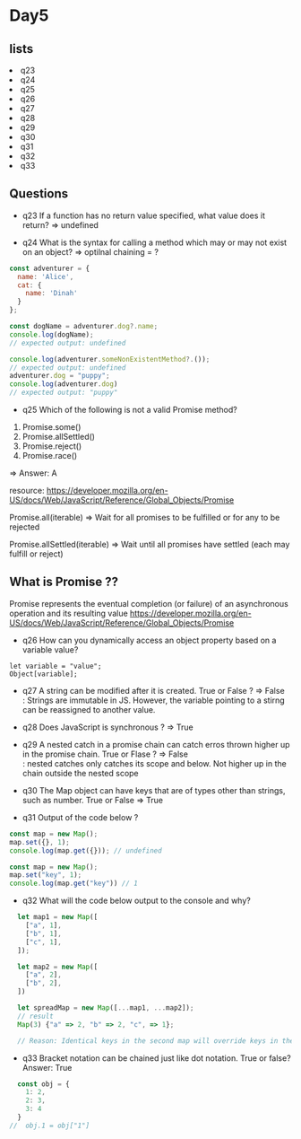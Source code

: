 # Day5

## **lists**
<li>q23</li>
<li>q24</li>
<li>q25</li>
<li>q26</li>
<li>q27</li>
<li>q28</li>
<li>q29</li>
<li>q30</li>
<li>q31</li>
<li>q32</li>
<li>q33</li>

## **Questions**
* q23
If a function has no return value specified, what value does it return?
=> undefined

* q24
What is the syntax for calling a method which may or may not exist on an object?
=> optilnal chaining = ?

```js
const adventurer = {
  name: 'Alice',
  cat: {
    name: 'Dinah'
  }
};

const dogName = adventurer.dog?.name;
console.log(dogName);
// expected output: undefined

console.log(adventurer.someNonExistentMethod?.());
// expected output: undefined
adventurer.dog = "puppy";
console.log(adventurer.dog)
// expected output: "puppy"

```

* q25
Which of the following is not a valid Promise method?
<ol>
  <li>Promise.some()</li>
  <li>Promise.allSettled()</li>
  <li>Promise.reject()</li>
  <li>Promise.race()</li>
</ol>
=> Answer: A <br />

resource: https://developer.mozilla.org/en-US/docs/Web/JavaScript/Reference/Global_Objects/Promise

Promise.all(iterable) => Wait for all promises to be fulfilled or for any to be rejected

Promise.allSettled(iterable) => Wait until all promises have settled (each may fulfill or reject)

## What is Promise ??
Promise represents the eventual completion (or failure) of an asynchronous operation and its resulting value
https://developer.mozilla.org/en-US/docs/Web/JavaScript/Reference/Global_Objects/Promise

* q26
How can you dynamically access an object property based on a variable value?

```
let variable = "value";
Object[variable];
```

* q27
A string can be modified after it is created. True or False ?
=> False<br />
: Strings are immutable in JS. However, the variable pointing to a stirng can be reassigned to another value.

* q28
Does JavaScript is synchronous ? => True

* q29
A nested catch in a promise chain can catch erros thrown higher up in the promise chain. True or Flase ? => False<br />
: nested catches only catches its scope and below. Not higher up in the chain outside the nested scope

* q30
The Map object can have keys that are of types other than strings, such as number. True or False
=> True

* q31
Output of the code below ?
```js
const map = new Map();
map.set({}, 1);
console.log(map.get({})); // undefined

const map = new Map();
map.set("key", 1);
console.log(map.get("key")) // 1
```

* q32
What will the code below output to the console and why?
```js
  let map1 = new Map([
    ["a", 1],
    ["b", 1],
    ["c", 1],
  ]);

  let map2 = new Map([
    ["a", 2],
    ["b", 2],
  ])

  let spreadMap = new Map([...map1, ...map2]);
  // result
  Map(3) {"a" => 2, "b" => 2, "c", => 1};

  // Reason: Identical keys in the second map will override keys in the first map
```

* q33
Bracket notation can be chained just like dot notation. True or false?<br />
Answer: True
```js
  const obj = {
    1: 2,
    2: 3,
    3: 4
  }
//  obj.1 = obj["1"]

```